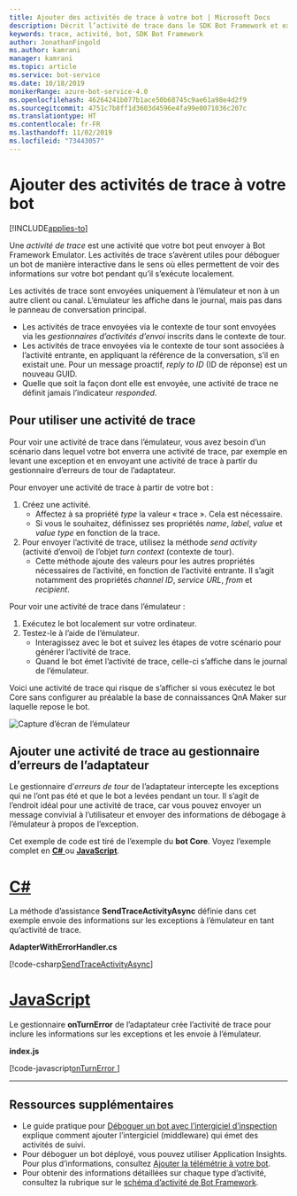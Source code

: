 ```yaml
---
title: Ajouter des activités de trace à votre bot | Microsoft Docs
description: Décrit l’activité de trace dans le SDK Bot Framework et explique comment l’utiliser.
keywords: trace, activité, bot, SDK Bot Framework
author: JonathanFingold
ms.author: kamrani
manager: kamrani
ms.topic: article
ms.service: bot-service
ms.date: 10/18/2019
monikerRange: azure-bot-service-4.0
ms.openlocfilehash: 46264241b077b1ace50b68745c9ae61a98e4d2f9
ms.sourcegitcommit: 4751c7b8ff1d3603d4596e4fa99e0071036c207c
ms.translationtype: HT
ms.contentlocale: fr-FR
ms.lasthandoff: 11/02/2019
ms.locfileid: "73443057"
---
```

# <a name="add-trace-activities-to-your-bot"></a>Ajouter des activités de trace à votre bot

[!INCLUDE[applies-to](../includes/applies-to.md)]

<!-- What is it and why use it -->

Une _activité de trace_ est une activité que votre bot peut envoyer à Bot Framework Emulator.
Les activités de trace s’avèrent utiles pour déboguer un bot de manière interactive dans le sens où elles permettent de voir des informations sur votre bot pendant qu’il s’exécute localement.

<!-- Details -->

Les activités de trace sont envoyées uniquement à l’émulateur et non à un autre client ou canal.
L’émulateur les affiche dans le journal, mais pas dans le panneau de conversation principal.

- Les activités de trace envoyées via le contexte de tour sont envoyées via les _gestionnaires d’activités d’envoi_ inscrits dans le contexte de tour.
- Les activités de trace envoyées via le contexte de tour sont associées à l’activité entrante, en appliquant la référence de la conversation, s’il en existait une.
  Pour un message proactif, _reply to ID_ (ID de réponse) est un nouveau GUID.
- Quelle que soit la façon dont elle est envoyée, une activité de trace ne définit jamais l’indicateur _responded_.

## <a name="to-use-a-trace-activity"></a>Pour utiliser une activité de trace

Pour voir une activité de trace dans l’émulateur, vous avez besoin d’un scénario dans lequel votre bot enverra une activité de trace, par exemple en levant une exception et en envoyant une activité de trace à partir du gestionnaire d’erreurs de tour de l’adaptateur.

Pour envoyer une activité de trace à partir de votre bot :

1. Créez une activité.
   - Affectez à sa propriété _type_ la valeur « trace ». Cela est nécessaire.
   - Si vous le souhaitez, définissez ses propriétés _name_, _label_, _value_ et _value type_ en fonction de la trace.
1. Pour envoyer l’activité de trace, utilisez la méthode _send activity_ (activité d’envoi) de l’objet _turn context_ (contexte de tour).
   - Cette méthode ajoute des valeurs pour les autres propriétés nécessaires de l’activité, en fonction de l’activité entrante.
     Il s’agit notamment des propriétés _channel ID_, _service URL_, _from_ et _recipient_.

Pour voir une activité de trace dans l’émulateur :

1. Exécutez le bot localement sur votre ordinateur.
1. Testez-le à l’aide de l’émulateur.
   - Interagissez avec le bot et suivez les étapes de votre scénario pour générer l’activité de trace.
   - Quand le bot émet l’activité de trace, celle-ci s’affiche dans le journal de l’émulateur.

Voici une activité de trace qui risque de s’afficher si vous exécutez le bot Core sans configurer au préalable la base de connaissances QnA Maker sur laquelle repose le bot.

![Capture d’écran de l’émulateur](./media/using-trace-activities.png)

## <a name="add-a-trace-activity-to-the-adapters-on-error-handler"></a>Ajouter une activité de trace au gestionnaire d’erreurs de l’adaptateur

Le gestionnaire d’_erreurs de tour_ de l’adaptateur intercepte les exceptions qui ne l’ont pas été et que le bot a levées pendant un tour.
Il s’agit de l’endroit idéal pour une activité de trace, car vous pouvez envoyer un message convivial à l’utilisateur et envoyer des informations de débogage à l’émulateur à propos de l’exception.

Cet exemple de code est tiré de l’exemple du **bot Core**. Voyez l’exemple complet en [**C#** ](https://aka.ms/cs-core-sample) ou [**JavaScript**](https://aka.ms/js-core-sample).

# <a name="ctabcsharp"></a>[C#](#tab/csharp)

La méthode d’assistance **SendTraceActivityAsync** définie dans cet exemple envoie des informations sur les exceptions à l’émulateur en tant qu’activité de trace.

**AdapterWithErrorHandler.cs**

[!code-csharp[SendTraceActivityAsync](~/../BotBuilder-Samples/samples/csharp_dotnetcore/13.core-bot/AdapterWithErrorHandler.cs?range=17-55)]

# <a name="javascripttabjavascript"></a>[JavaScript](#tab/javascript)

Le gestionnaire **onTurnError** de l’adaptateur crée l’activité de trace pour inclure les informations sur les exceptions et les envoie à l’émulateur.

**index.js**

[!code-javascript[onTurnError ](~/../BotBuilder-Samples/samples/javascript_nodejs/13.core-bot/index.js?range=35-59)]

---

## <a name="additional-resources"></a>Ressources supplémentaires

- Le guide pratique pour [Déboguer un bot avec l’intergiciel d’inspection](../bot-service-debug-inspection-middleware.md) explique comment ajouter l’intergiciel (middleware) qui émet des activités de suivi.
- Pour déboguer un bot déployé, vous pouvez utiliser Application Insights. Pour plus d’informations, consultez [Ajouter la télémétrie à votre bot](bot-builder-telemetry.md).
- Pour obtenir des informations détaillées sur chaque type d’activité, consultez la rubrique sur le [schéma d’activité de Bot Framework](https://aka.ms/botSpecs-activitySchema).
